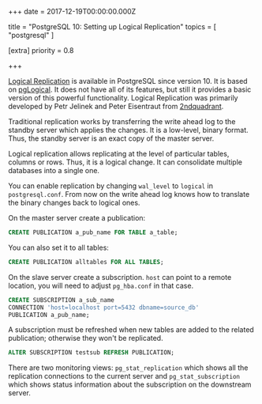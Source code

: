 
+++
date = 2017-12-19T00:00:00.000Z


title = "PostgreSQL 10: Setting up Logical Replication"
topics = [ "postgresql" ]

[extra]
priority = 0.8

+++

[Logical Replication](https://www.postgresql.org/docs/10/static/logical-replication.html) is available in PostgreSQL since version 10. It is based on [pgLogical](https://www.2ndquadrant.com/en/resources/pglogical/). It does not have all of its features, but still it provides a basic version of this powerful functionality. Logical Replication was primarily developed by Petr Jelinek and Peter Eisentraut from [2ndquadrant](https://www.2ndquadrant.com/en/).

Traditional replication works by transferring the write ahead log to the standby server which applies the changes. It is a low-level, binary format. Thus, the standby server is an exact copy of the master server.

Logical replication allows replicating at the level of particular tables, columns or rows. Thus, it is a logical change. It can consolidate multiple databases into a single one.

You can enable replication by changing `wal_level` to `logical` in `postgresql.conf`. From now on the write ahead log knows how to translate the binary changes back to logical ones.

On the master server create a publication:

```sql
CREATE PUBLICATION a_pub_name FOR TABLE a_table;
```

You can also set it to all tables:

```sql
CREATE PUBLICATION alltables FOR ALL TABLES;
```

On the slave server create a subscription. `host` can point to a remote location, you will need to adjust `pg_hba.conf` in that case.

```sql
CREATE SUBSCRIPTION a_sub_name
CONNECTION 'host=localhost port=5432 dbname=source_db'
PUBLICATION a_pub_name;
```

A subscription must be refreshed when new tables are added to the related publication; otherwise they won't be replicated.

```sql
ALTER SUBSCRIPTION testsub REFRESH PUBLICATION;
```

There are two monitoring views: `pg_stat_replication` which shows all the replication connections to the current server and `pg_stat_subscription` which shows status information about the subscription on the downstream server.
